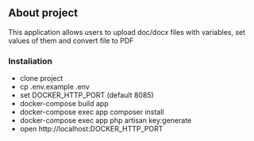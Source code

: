 
## About project

This application allows users to upload doc/docx files with variables, set values of them and convert file to PDF

### Instaliation

- clone project
- cp .env.example .env
- set DOCKER_HTTP_PORT (default 8085)
- docker-compose build app
- docker-compose exec app composer install
- docker-compose exec app php artisan key:generate
- open http://localhost:DOCKER_HTTP_PORT

